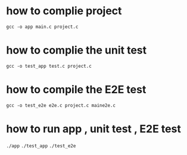 # how to complie project
`gcc -o app main.c project.c`
# how to complie the unit test
`gcc -o test_app test.c project.c`
# how to compile the E2E test
`gcc -o test_e2e e2e.c project.c maine2e.c`
# how to run app , unit test , E2E test
`./app`
`./test_app`
`./test_e2e`